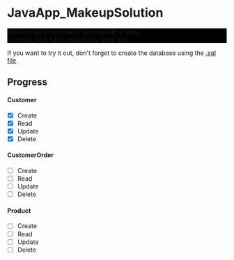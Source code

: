 # JavaApp_MakeupSolution
<div id="this_is_a_test" style="background-color: black; foreground; white;">
Made to store customers' and providers' data. <br>
Learning Java while helping my sister out.
</div>

If you want to try it out, don't forget to create the database using the [.sql file](/sql/sqlSchema_MakeupSolution.sql).

## Progress
#### Customer
- [x] Create
- [x] Read
- [x] Update
- [x] Delete

#### CustomerOrder
- [ ] Create
- [ ] Read
- [ ] Update
- [ ] Delete

#### Product
- [ ] Create
- [ ] Read
- [ ] Update
- [ ] Delete

